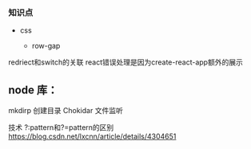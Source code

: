 ### 知识点
 
 - css

    * row-gap



redriect和switch的关联
react错误处理是因为create-react-app额外的展示


## node 库：

mkdirp 创建目录
Chokidar 文件监听


技术
?:pattern和?=pattern的区别
https://blog.csdn.net/lxcnn/article/details/4304651